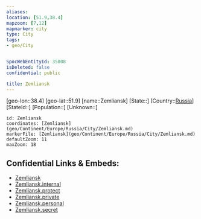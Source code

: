 ```yaml
---
aliases: 
location: [51.9,38.4]
mapzoom: [7,12] 
mapmarker: city 
type: City
tags:
- geo/City


SpocWebEntityId: 35808
isDeleted: false
confidential: public

title: Zemliansk
---
```

[geo-lon::38.4]
[geo-lat::51.9]
[name::Zemliansk]
[State::]
[Country::[Russia](geo/Continent/Europe/Russia.md)]
[StateId::]
[Population::]
[Unknown::]


```leaflet
id: Zemliansk
coordinates: [Zemliansk](geo/Continent/Europe/Russia/City/Zemliansk.md)
markerFile: [Zemliansk](geo/Continent/Europe/Russia/City/Zemliansk.md)
defaultZoom: 11 
maxZoom: 18
```


## Confidential Links & Embeds: 
- [Zemliansk](../../../../../../_public/geo/Continent/Europe/Russia/City/Zemliansk.md) 
- [Zemliansk.internal](../../../../../../_internal/geo/Continent/Europe/Russia/City/Zemliansk.internal.md) 
- [Zemliansk.protect](../../../../../../_protect/geo/Continent/Europe/Russia/City/Zemliansk.protect.md) 
- [Zemliansk.private](../../../../../../_private/geo/Continent/Europe/Russia/City/Zemliansk.private.md) 
- [Zemliansk.personal](../../../../../../_personal/geo/Continent/Europe/Russia/City/Zemliansk.personal.md) 
- [Zemliansk.secret](../../../../../../_secret/geo/Continent/Europe/Russia/City/Zemliansk.secret.md) 
